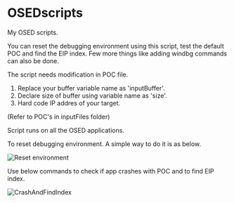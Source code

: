 # OSEDscripts
 My OSED scripts.
 
 You can reset the debugging environment using this script, test the default POC and find the EIP index. Few more things like adding windbg commands can also be done.

 The script needs modification in POC file.
  1. Replace your buffer variable name as 'inputBuffer'.
  2. Declare size of buffer using variable name as 'size'.
  3. Hard code IP addres of your target.
  
 (Refer to POC's in inputFiles folder)
 
 Script runs on all the OSED applications.
 
 To reset debugging environment. A simple way to do it is as below.
 
 ![Reset environment](StartAppForDebug.gif)
 
 
 Use below commands to check if app crashes with POC and to find EIP index.
 
![CrashAndFindIndex](CrashAppAndFindIndex.gif)
